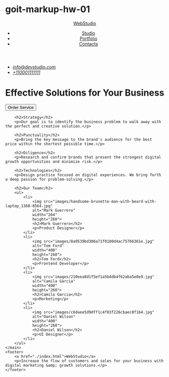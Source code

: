 # goit-markup-hw-01
<!DOCTYPE html>
<html lang="en">
<head>
    <meta charset="UTF-8">
    <meta name="viewport" content="width=device-width, initial-scale=1.0">
    <title>WebStudio</title>
</head>
<body>
    <header>
        <a href="./index.html">WebStudio</a>
        <nav>
            <ul>
                <li><a href="#">Studio</a></li>
                <li><a href="#">Portfolio</a></li>
                <li><a href="#">Contacts</a></li>
            </ul>
        </nav>
    </header>
    <address>
        <ul>
            <li><a href="mailto:info@devstudio.com">info@devstudio.com</a></li>
            <li><a href="tel:+110001111111">+110001111111</a></li>
        </ul>
    </address>
    <main>
        <h1>Effective Solutions for Your Business</h1>
        <button type="button">Order Service</button>

        <h2>Strategy</h2>
        <p>Our goal is to identify the business problem to walk away with the perfect and creative solution.</p>

        <h2>Punctuality</h2>
        <p>Bring the key message to the brand's audience for the best price within the shortest possible time.</p>

        <h2>Diligence</h2>
        <p>Research and confirm brands that present the strongest digital growth opportunities and minimize risk.</p>

        <h2>Technologies</h2>
        <p>Design practice focused on digital experiences. We bring forth a deep passion for problem-solving.</p>

        <h2>Our Team</h2>
        <ul>
            <li>
                <img src="images/handsome-brunette-man-with-beard-with-laptop_1368-8564.jpg" 
                alt="Mark Guerrero"
                width="264"
                height="260">
                <h2>Mark Guerrero</h2>
                <p>Product Designer</p>
            </li>
            <li>
                <img src="images/8a9539bd306a71f0180d4ac75766361e.jpg"
                alt="Tom Ford"
                width="400"
                height="260">
                <h2>Tom Ford</h2>
                <p>Frontend Developer</p>
            </li>
            <li>
                <img src="images/210eea8d1f5ef1a5b4db4f62aba5e8e9.jpg"
                alt="Camila Garcia"
                width="400"
                height="260">
                <h2>Camila Garcia</h2>
                <p>Marketing</p>
            </li>
            <li>
                <img src="images/c6daee5d9dff1c4f03f226cbaec0f164.jpg"
                alt="Daniel Wilson"
                width="400"
                height="260">
                <h2>Daniel Wilson</h2>
                <p>UI Designer</p>
            </li>
        </ul>
    </main>
    <footer>
        <a href="./index.html">WebStudio</a>
        <p>Increase the flow of customers and sales for your business with digital marketing &amp; growth solutions.</p>
    </footer>
</body>
</html>

